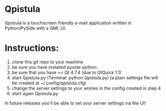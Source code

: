 Qpistula
========

Qpistula is a touchscreen friendly e-mail application written in Python/PySide with a QML UI.

Instructions:
=============

1. clone this git repo to your mashine
2. be sure you have installed pyside-python
3. be sure that you have =< Qt 4.7.4 (due to QtQuick 1.1)
4. start Qpistula.py (Terminal: python Qpistula.py) (a plain settings file will be created at ~/.config/qpistula.cfg)
5. change the server settings to your wishes in the config created in step 4
6. start again Qpistula.py

In future releases you'll be able to set your server settings via the UI!